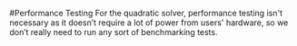 #Performance Testing
For the quadratic solver, performance testing isn't necessary as it doesn’t require a lot of power from users' hardware, so we don’t really need to run any sort of benchmarking tests. 